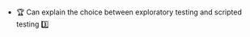 * <span id="outcome-explain">:trophy: Can explain the choice between exploratory testing and scripted testing :three:</span>
